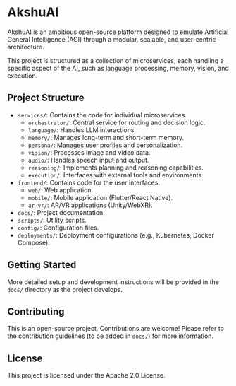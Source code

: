# AkshuAI

AkshuAI is an ambitious open-source platform designed to emulate Artificial General Intelligence (AGI) through a modular, scalable, and user-centric architecture.

This project is structured as a collection of microservices, each handling a specific aspect of the AI, such as language processing, memory, vision, and execution.

## Project Structure

- `services/`: Contains the code for individual microservices.
  - `orchestrator/`: Central service for routing and decision logic.
  - `language/`: Handles LLM interactions.
  - `memory/`: Manages long-term and short-term memory.
  - `persona/`: Manages user profiles and personalization.
  - `vision/`: Processes image and video data.
  - `audio/`: Handles speech input and output.
  - `reasoning/`: Implements planning and reasoning capabilities.
  - `execution/`: Interfaces with external tools and environments.
- `frontend/`: Contains code for the user interfaces.
  - `web/`: Web application.
  - `mobile/`: Mobile application (Flutter/React Native).
  - `ar-vr/`: AR/VR applications (Unity/WebXR).
- `docs/`: Project documentation.
- `scripts/`: Utility scripts.
- `config/`: Configuration files.
- `deployments/`: Deployment configurations (e.g., Kubernetes, Docker Compose).

## Getting Started

More detailed setup and development instructions will be provided in the `docs/` directory as the project develops.

## Contributing

This is an open-source project. Contributions are welcome! Please refer to the contribution guidelines (to be added in `docs/`) for more information.

## License

This project is licensed under the Apache 2.0 License.